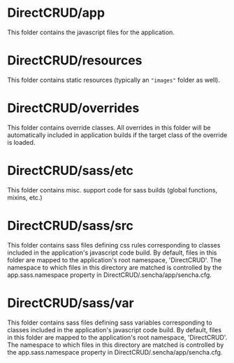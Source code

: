 # DirectCRUD/app

This folder contains the javascript files for the application.

# DirectCRUD/resources

This folder contains static resources (typically an `"images"` folder as well).

# DirectCRUD/overrides

This folder contains override classes. All overrides in this folder will be 
automatically included in application builds if the target class of the override
is loaded.

# DirectCRUD/sass/etc

This folder contains misc. support code for sass builds (global functions, 
mixins, etc.)

# DirectCRUD/sass/src

This folder contains sass files defining css rules corresponding to classes
included in the application's javascript code build.  By default, files in this 
folder are mapped to the application's root namespace, 'DirectCRUD'. The
namespace to which files in this directory are matched is controlled by the
app.sass.namespace property in DirectCRUD/.sencha/app/sencha.cfg. 

# DirectCRUD/sass/var

This folder contains sass files defining sass variables corresponding to classes
included in the application's javascript code build.  By default, files in this 
folder are mapped to the application's root namespace, 'DirectCRUD'. The
namespace to which files in this directory are matched is controlled by the
app.sass.namespace property in DirectCRUD/.sencha/app/sencha.cfg. 

